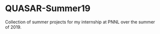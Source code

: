 # QUASAR-Summer19
 Collection of summer projects for my internship at PNNL over the summer of 2019.
